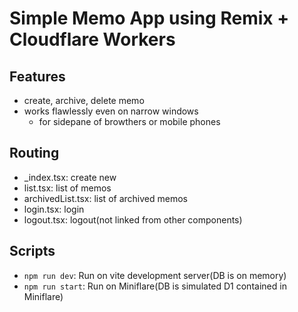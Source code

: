 # Simple Memo App using Remix + Cloudflare Workers

## Features
- create, archive, delete memo
- works flawlessly even on narrow windows
  - for sidepane of browthers or mobile phones

## Routing
- _index.tsx: create new
- list.tsx: list of memos
- archivedList.tsx: list of archived memos
- login.tsx: login
- logout.tsx: logout(not linked from other components)

## Scripts
- `npm run dev`: Run on vite development server(DB is on memory)
- `npm run start`: Run on Miniflare(DB is simulated D1 contained in Miniflare)
